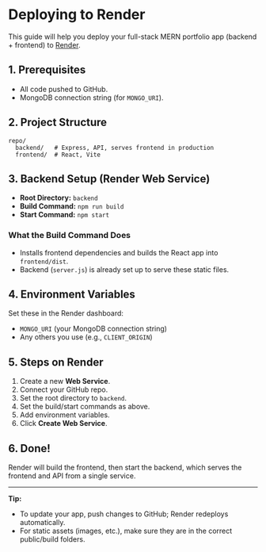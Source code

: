 # Deploying to Render

This guide will help you deploy your full-stack MERN portfolio app (backend + frontend) to [Render](https://render.com/).

## 1. Prerequisites
- All code pushed to GitHub.
- MongoDB connection string (for `MONGO_URI`).

## 2. Project Structure
```
repo/
  backend/   # Express, API, serves frontend in production
  frontend/  # React, Vite
```

## 3. Backend Setup (Render Web Service)
- **Root Directory:** `backend`
- **Build Command:** `npm run build`
- **Start Command:** `npm start`

### What the Build Command Does
- Installs frontend dependencies and builds the React app into `frontend/dist`.
- Backend (`server.js`) is already set up to serve these static files.

## 4. Environment Variables
Set these in the Render dashboard:
- `MONGO_URI` (your MongoDB connection string)
- Any others you use (e.g., `CLIENT_ORIGIN`)

## 5. Steps on Render
1. Create a new **Web Service**.
2. Connect your GitHub repo.
3. Set the root directory to `backend`.
4. Set the build/start commands as above.
5. Add environment variables.
6. Click **Create Web Service**.

## 6. Done!
Render will build the frontend, then start the backend, which serves the frontend and API from a single service.

---

**Tip:**
- To update your app, push changes to GitHub; Render redeploys automatically.
- For static assets (images, etc.), make sure they are in the correct public/build folders. 